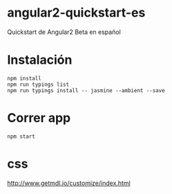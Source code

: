# angular2-quickstart-es
Quickstart de Angular2 Beta en español

# Instalación

```
npm install
npm run typings list
npm run typings install -- jasmine --ambient --save
```
# Correr app

```
npm start
```

# css
http://www.getmdl.io/customize/index.html
